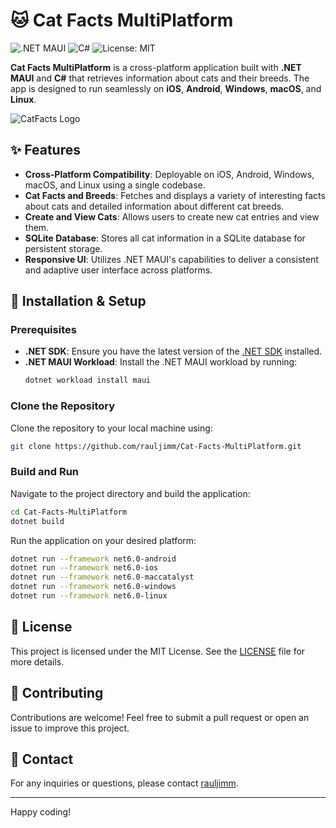 # 🐱 Cat Facts MultiPlatform

![.NET MAUI](https://img.shields.io/badge/.NET%20MAUI-Framework-blueviolet)
![C#](https://img.shields.io/badge/C%23-Language-blue)
![License: MIT](https://img.shields.io/badge/License-MIT-green)

**Cat Facts MultiPlatform** is a cross-platform application built with **.NET MAUI** and **C#** that retrieves information about cats and their breeds. The app is designed to run seamlessly on **iOS**, **Android**, **Windows**, **macOS**, and **Linux**.


![CatFacts Logo](https://github.com/rauljimm/CatFacts/blob/main/CatFacts/Resources/AppIcon/appicon.svg)

## ✨ Features

- **Cross-Platform Compatibility**: Deployable on iOS, Android, Windows, macOS, and Linux using a single codebase.
- **Cat Facts and Breeds**: Fetches and displays a variety of interesting facts about cats and detailed information about different cat breeds.
- **Create and View Cats**: Allows users to create new cat entries and view them.
- **SQLite Database**: Stores all cat information in a SQLite database for persistent storage.
- **Responsive UI**: Utilizes .NET MAUI's capabilities to deliver a consistent and adaptive user interface across platforms.

## 🚀 Installation & Setup

### Prerequisites

- **.NET SDK**: Ensure you have the latest version of the [.NET SDK](https://dotnet.microsoft.com/download/dotnet) installed.
- **.NET MAUI Workload**: Install the .NET MAUI workload by running:
  ```bash
  dotnet workload install maui
  ```

### Clone the Repository

Clone the repository to your local machine using:
```bash
git clone https://github.com/rauljimm/Cat-Facts-MultiPlatform.git
```

### Build and Run

Navigate to the project directory and build the application:
```bash
cd Cat-Facts-MultiPlatform
dotnet build
```

Run the application on your desired platform:
```bash
dotnet run --framework net6.0-android
dotnet run --framework net6.0-ios
dotnet run --framework net6.0-maccatalyst
dotnet run --framework net6.0-windows
dotnet run --framework net6.0-linux
```

## 📜 License

This project is licensed under the MIT License. See the [LICENSE](LICENSE) file for more details.

## 🤝 Contributing

Contributions are welcome! Feel free to submit a pull request or open an issue to improve this project.

## 📧 Contact

For any inquiries or questions, please contact [rauljimm](https://github.com/rauljimm).

---

Happy coding!
